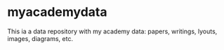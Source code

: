 myacademydata
=============

This ia a data repository with my academy data: papers, writings, lyouts, images, diagrams, etc.
